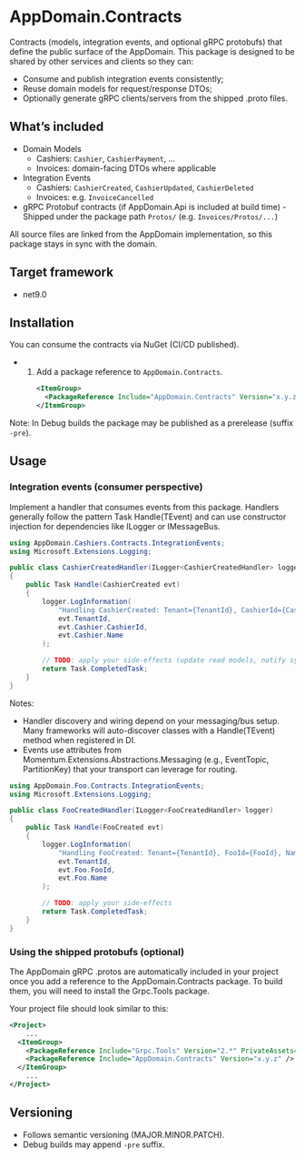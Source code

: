 # AppDomain.Contracts

Contracts (models, integration events, and optional gRPC protobufs) that define the public surface of the AppDomain. This package is designed to be shared by other services and clients so they can:

-   Consume and publish integration events consistently;
-   Reuse domain models for request/response DTOs;
-   Optionally generate gRPC clients/servers from the shipped .proto files.

## What’s included

<!-- prettier-ignore-start -->

-   Domain Models
    <!--#if (INCLUDE_SAMPLE) -->
    -   Cashiers: `Cashier`, `CashierPayment`, …
    -   Invoices: domain-facing DTOs where applicable
    <!--#endif -->
-   Integration Events
    <!--#if (INCLUDE_SAMPLE) -->
    -   Cashiers: `CashierCreated`, `CashierUpdated`, `CashierDeleted`
    -   Invoices: e.g. `InvoiceCancelled`
    <!--#endif -->
    <!--#if (INCLUDE_API) -->
-   gRPC Protobuf contracts (if AppDomain.Api is included at build time) - Shipped under the package path `Protos/` (e.g. `Invoices/Protos/...`)
    <!--#endif -->

<!-- prettier-ignore-end -->

All source files are linked from the AppDomain implementation, so this package stays in sync with the domain.

## Target framework

-   net9.0

## Installation

You can consume the contracts via NuGet (CI/CD published).

-   1. Add a package reference to `AppDomain.Contracts`.
        ```xml
        <ItemGroup>
          <PackageReference Include="AppDomain.Contracts" Version="x.y.z" />
        </ItemGroup>
        ```

Note: In Debug builds the package may be published as a prerelease (suffix `-pre`).

## Usage

### Integration events (consumer perspective)

Implement a handler that consumes events from this package. Handlers generally follow the pattern Task Handle(TEvent) and can use constructor injection for dependencies like ILogger or IMessageBus.

<!--#if (INCLUDE_SAMPLE) -->

```csharp
using AppDomain.Cashiers.Contracts.IntegrationEvents;
using Microsoft.Extensions.Logging;

public class CashierCreatedHandler(ILogger<CashierCreatedHandler> logger)
{
    public Task Handle(CashierCreated evt)
    {
        logger.LogInformation(
            "Handling CashierCreated: Tenant={TenantId}, CashierId={CashierId}, Name={Name}",
            evt.TenantId,
            evt.Cashier.CashierId,
            evt.Cashier.Name
        );

        // TODO: apply your side-effects (update read models, notify systems, etc.)
        return Task.CompletedTask;
    }
}
```

Notes:

-   Handler discovery and wiring depend on your messaging/bus setup. Many frameworks will auto-discover classes with a Handle(TEvent) method when registered in DI.
-   Events use attributes from Momentum.Extensions.Abstractions.Messaging (e.g., EventTopic<T>, PartitionKey) that your transport can leverage for routing.

<!--#else -->

```csharp
using AppDomain.Foo.Contracts.IntegrationEvents;
using Microsoft.Extensions.Logging;

public class FooCreatedHandler(ILogger<FooCreatedHandler> logger)
{
    public Task Handle(FooCreated evt)
    {
        logger.LogInformation(
            "Handling FooCreated: Tenant={TenantId}, FooId={FooId}, Name={Name}",
            evt.TenantId,
            evt.Foo.FooId,
            evt.Foo.Name
        );

        // TODO: apply your side-effects
        return Task.CompletedTask;
    }
}
```

<!--#endif -->

<!--#if (INCLUDE_API) -->

### Using the shipped protobufs (optional)

The AppDomain gRPC .protos are automatically included in your project once you add a reference to the AppDomain.Contracts package.
To build them, you will need to install the Grpc.Tools package.

Your project file should look similar to this:

```xml
<Project>
    ...
  <ItemGroup>
    <PackageReference Include="Grpc.Tools" Version="2.*" PrivateAssets="All" />
    <PackageReference Include="AppDomain.Contracts" Version="x.y.z" />
  </ItemGroup>
    ...
</Project>
```

<!--#endif -->

## Versioning

-   Follows semantic versioning (MAJOR.MINOR.PATCH).
-   Debug builds may append `-pre` suffix.
